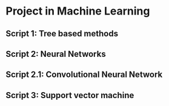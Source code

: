 
# Project in Machine Learning

## Script 1: Tree based methods

## Script 2: Neural Networks

## Script 2.1: Convolutional Neural Network

## Script 3: Support vector machine
